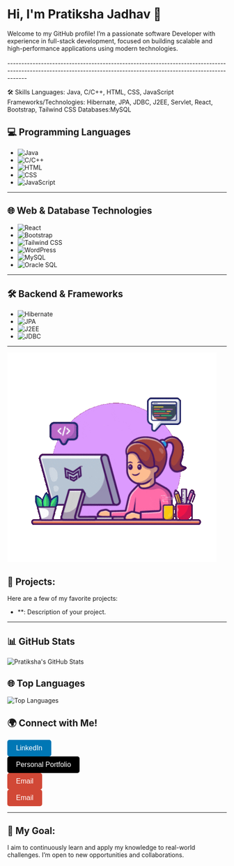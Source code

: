 # Hi, I'm Pratiksha Jadhav 👋
<span>
Welcome to my GitHub profile! I’m a passionate software Developer with experience in full-stack development, focused on building scalable and high-performance applications using modern technologies.</span><br><br>
-------------------------------------------------------------------------------------------------------------------------------------------------------------------

🛠 Skills
Languages: Java, C/C++, HTML, CSS, JavaScript
Frameworks/Technologies: Hibernate, JPA, JDBC, J2EE, Servlet, React, Bootstrap, Tailwind CSS
Databases:MySQL

## 💻 Programming Languages
- ![Java](https://img.shields.io/badge/Java-%23FF5733?style=flat&logo=java&logoColor=white)
- ![C/C++](https://img.shields.io/badge/C%2B%2B-%2300599C?style=flat&logo=c%2B%2B&logoColor=white)
- ![HTML](https://img.shields.io/badge/HTML-%23E34F26?style=flat&logo=html5&logoColor=white)
- ![CSS](https://img.shields.io/badge/CSS-%231572B6?style=flat&logo=css3&logoColor=white)
- ![JavaScript](https://img.shields.io/badge/JavaScript-%23F7DF1E?style=flat&logo=javascript&logoColor=black)

-------------------------------------------------------------------------------------------------------------------------------------------------------------------

## 🌐 Web & Database Technologies
- ![React](https://img.shields.io/badge/React-%2361DAFB?style=flat&logo=react&logoColor=black)
- ![Bootstrap](https://img.shields.io/badge/Bootstrap-%23563D7C?style=flat&logo=bootstrap&logoColor=white)
- ![Tailwind CSS](https://img.shields.io/badge/Tailwind_CSS-%2338B2AC?style=flat&logo=tailwind-css&logoColor=white)
- ![WordPress](https://img.shields.io/badge/WordPress-%234B4B4B?style=flat&logo=wordpress&logoColor=white)
- ![MySQL](https://img.shields.io/badge/MySQL-%234478a3?style=flat&logo=mysql&logoColor=white)
- ![Oracle SQL](https://img.shields.io/badge/Oracle_SQL-%23F00?style=flat&logo=oracle&logoColor=white)

---

## 🛠️ Backend & Frameworks
- ![Hibernate](https://img.shields.io/badge/Hibernate-%234B4B4B?style=flat&logo=hibernate&logoColor=white)
- ![JPA](https://img.shields.io/badge/JPA-%23FF7F00?style=flat&logo=java&logoColor=white)
- ![J2EE](https://img.shields.io/badge/J2EE-%23FF5733?style=flat&logo=java&logoColor=white)
- ![JDBC](https://img.shields.io/badge/JDBC-%23FF5733?style=flat&logo=java&logoColor=white)
-------------------------------------------------------------------------------------------------------------------------------------------------------------------
![Coding from Home](https://raw.githubusercontent.com/Pratiksha2729/Pratiksha2729/main/giphy.gif)

## 📌 Projects:
Here are a few of my favorite projects:
- **: Description of your project.

-------------------------------------------------------------------------------------------------------------------------------------------------------------------

## 📊 GitHub Stats
![Pratiksha's GitHub Stats](https://github-readme-stats.vercel.app/api?username=Pratiksha2729&show_icons=true&hide_title=true&count_private=true&hide=prs&theme=radical)

## 🌐 Top Languages
![Top Languages](https://github-readme-stats.vercel.app/api/top-langs/?username=Pratiksha2729&layout=compact&langs_count=8&theme=radical)

## 🌍 Connect with Me!
<a href="https://www.linkedin.com/in/pratiksha-jadhav-a807a6208/" target="_blank">
  <button style="background-color:#0077b5; color:white; padding:10px 20px; border-radius:5px; border:none; font-size:16px; cursor:pointer;">LinkedIn</button>
</a><br>

<a href="https://portfolio-website-aedo.vercel.app/" target="_blank">
  <button style="background-color:#000000; color:white; padding:10px 20px; border-radius:5px; border:none; font-size:16px; cursor:pointer;">Personal Portfolio</button>
</a><br>

<a href="mailto:jadhavpratiksha0729@gmail.com" target="_blank">
  <button style="background-color:#D14836; color:white; padding:10px 20px; border-radius:5px; border:none; font-size:16px; cursor:pointer;">Email</button>
</a><br>

<a href="mailto:jadhavpratiksha0729@gmail.com" target="_blank">
  <button style="background-color:#D14836; color:white; padding:10px 20px; border-radius:5px; border:none; font-size:16px; cursor:pointer;">Email</button>
</a><br>

-------------------------------------------------------------------------------------------------------------------------------------------------------------------

## 🎯 My Goal:
I aim to continuously learn and apply my knowledge to real-world challenges. I’m open to new opportunities and collaborations.

